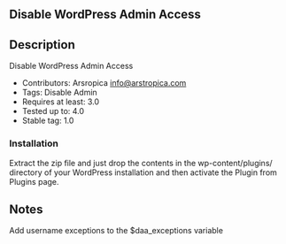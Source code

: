 ## Disable WordPress Admin Access

## Description
Disable WordPress Admin Access

- Contributors: Arsropica <info@arstropica.com> 
- Tags: Disable Admin
- Requires at least: 3.0
- Tested up to: 4.0
- Stable tag: 1.0

### Installation
Extract the zip file and just drop the contents in the wp-content/plugins/ directory of your WordPress installation and then activate the Plugin from Plugins page.

## Notes
Add username exceptions to the $daa_exceptions variable

